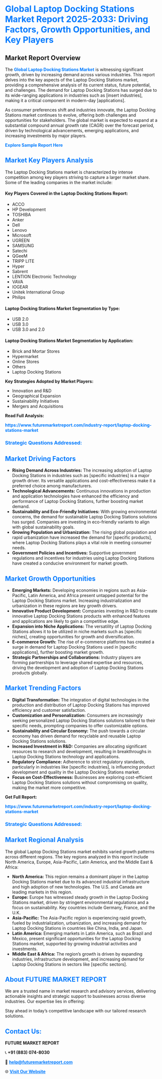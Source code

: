<h1 style="color: #007BFF;">Global Laptop Docking Stations Market Report 2025-2033: Driving Factors, Growth Opportunities, and Key Players</h1>

<section id="overview">
<h2>Market Report Overview</h2>
<p>The <a href="https://www.futuremarketreport.com/industry-report/laptop-docking-stations-market" style="color: #007BFF; text-decoration: none;"><strong>Global Laptop Docking Stations Market</strong></a> is witnessing significant growth, driven by increasing demand across various industries. This report delves into the key aspects of the Laptop Docking Stations market, providing a comprehensive analysis of its current status, future potential, and challenges. The demand for Laptop Docking Stations has surged due to its wide-ranging applications in industries such as [insert industries], making it a critical component in modern-day [applications].</p>
<p>As consumer preferences shift and industries innovate, the Laptop Docking Stations market continues to evolve, offering both challenges and opportunities for stakeholders. The global market is expected to expand at a substantial compound annual growth rate (CAGR) over the forecast period, driven by technological advancements, emerging applications, and increasing investments by major players.</p>
</section>

<section id="overview">
<p><a href="https://www.futuremarketreport.com/request-sample/reportId=112358" style="color: #007BFF; text-decoration: none;"><strong>Explore Sample Report Here</strong></a></p>
</section>

<section id="key-players">
<h2 style="color: #007BFF;">Market Key Players Analysis</h2>
<p>The Laptop Docking Stations market is characterized by intense competition among key players striving to capture a larger market share. Some of the leading companies in the market include:</p>
<h4>Key Players Covered in the Laptop Docking Stations Report:</h4>
<ul><li>ACCO</li><li>HP Development</li><li>TOSHIBA</li><li>Anker</li><li>Dell</li><li>Lenovo</li><li>Microsoft</li><li>UGREEN</li><li>SAMSUNG</li><li>Satechi</li><li>QGeeM</li><li>TRIPP LITE</li><li>Hyper</li><li>Sabrent</li><li>LENTION Electronic Technology</li><li>VAVA</li><li>IOGEAR</li><li>Unitek International Group</li><li>Philips</li></ul>
<h4>Laptop Docking Stations Market Segmentation by Type:</h4>
<ul><li>USB 2.0</li><li>USB 3.0</li><li>USB 3.0 and 2.0</li></ul>

<h4>Laptop Docking Stations Market Segmentation by Application:</h4>
<ul><li>Brick and Mortar Stores</li><li>Hypermarket</li><li>Online Stores</li><li>Others</li><li>Laptop Docking Stations</li></ul>
<p><strong>Key Strategies Adopted by Market Players:</strong></p>
<ul>
<li>Innovation and R&D</li>
<li>Geographical Expansion</li>
<li>Sustainability Initiatives</li>
<li>Mergers and Acquisitions</li>
</ul>
</section>

<section>
<p><strong>Read Full Analysis: </strong></p><a href="https://www.futuremarketreport.com/industry-report/laptop-docking-stations-market" style="color: #007BFF; text-decoration: none;"><strong>https://www.futuremarketreport.com/industry-report/laptop-docking-stations-market</strong></a>
<h3 style="color: #007BFF;">Strategic Questions Addressed:</h3>
</section>

<section id="driving-factors">
<h2 style="color: #007BFF;">Market Driving Factors</h2>
<ul>
<li><strong>Rising Demand Across Industries:</strong> The increasing adoption of Laptop Docking Stations in industries such as [specific industries] is a major growth driver. Its versatile applications and cost-effectiveness make it a preferred choice among manufacturers.</li>
<li><strong>Technological Advancements:</strong> Continuous innovations in production and application technologies have enhanced the efficiency and performance of Laptop Docking Stations, further boosting market demand.</li>
<li><strong>Sustainability and Eco-Friendly Initiatives:</strong> With growing environmental concerns, the demand for sustainable Laptop Docking Stations solutions has surged. Companies are investing in eco-friendly variants to align with global sustainability goals.</li>
<li><strong>Growing Population and Urbanization:</strong> The rising global population and rapid urbanization have increased the demand for [specific products], where Laptop Docking Stations plays a vital role in meeting consumer needs.</li>
<li><strong>Government Policies and Incentives:</strong> Supportive government regulations and incentives for industries using Laptop Docking Stations have created a conducive environment for market growth.</li>
</ul>
</section>

<section id="growth-opportunities">
<h2 style="color: #007BFF;">Market Growth Opportunities</h2>
<ul>
<li><strong>Emerging Markets:</strong> Developing economies in regions such as Asia-Pacific, Latin America, and Africa present untapped potential for the Laptop Docking Stations market. Increasing industrialization and urbanization in these regions are key growth drivers.</li>
<li><strong>Innovative Product Development:</strong> Companies investing in R&D to create innovative Laptop Docking Stations products with enhanced features and applications are likely to gain a competitive edge.</li>
<li><strong>Expansion into Niche Applications:</strong> The versatility of Laptop Docking Stations allows it to be utilized in niche markets such as [specific niches], creating opportunities for growth and diversification.</li>
<li><strong>E-commerce Growth:</strong> The rise of e-commerce platforms has created a surge in demand for Laptop Docking Stations used in [specific applications], further boosting market growth.</li>
<li><strong>Strategic Partnerships and Collaborations:</strong> Industry players are forming partnerships to leverage shared expertise and resources, driving the development and adoption of Laptop Docking Stations products globally.</li>
</ul>
</section>

<section id="trending-factors">
<h2 style="color: #007BFF;">Market Trending Factors</h2>
<ul>
<li><strong>Digital Transformation:</strong> The integration of digital technologies in the production and distribution of Laptop Docking Stations has improved efficiency and customer satisfaction.</li>
<li><strong>Customization and Personalization:</strong> Consumers are increasingly seeking personalized Laptop Docking Stations solutions tailored to their specific needs, prompting companies to offer customizable options.</li>
<li><strong>Sustainability and Circular Economy:</strong> The push towards a circular economy has driven demand for recyclable and reusable Laptop Docking Stations solutions.</li>
<li><strong>Increased Investment in R&D:</strong> Companies are allocating significant resources to research and development, resulting in breakthroughs in Laptop Docking Stations technology and applications.</li>
<li><strong>Regulatory Compliance:</strong> Adherence to strict regulatory standards, particularly in industries like [specific industries], is influencing product development and quality in the Laptop Docking Stations market.</li>
<li><strong>Focus on Cost-Effectiveness:</strong> Businesses are exploring cost-efficient Laptop Docking Stations solutions without compromising on quality, making the market more competitive.</li>
</ul>
</section>

<section>
<p><strong>Get Full Report: </strong></p><a href="https://www.futuremarketreport.com/industry-report/laptop-docking-stations-market" style="color: #007BFF; text-decoration: none;"><strong>https://www.futuremarketreport.com/industry-report/laptop-docking-stations-market</strong></a>
<h3 style="color: #007BFF;">Strategic Questions Addressed:</h3>
</section>


<section id="regional-analysis">
<h2 style="color: #007BFF;">Market Regional Analysis</h2>
<p>The global Laptop Docking Stations market exhibits varied growth patterns across different regions. The key regions analyzed in this report include North America, Europe, Asia-Pacific, Latin America, and the Middle East & Africa:</p>
<ul>
<li><strong>North America:</strong> This region remains a dominant player in the Laptop Docking Stations market due to its advanced industrial infrastructure and high adoption of new technologies. The U.S. and Canada are leading markets in this region.</li>
<li><strong>Europe:</strong> Europe has witnessed steady growth in the Laptop Docking Stations market, driven by stringent environmental regulations and a focus on sustainability. Key countries include Germany, France, and the U.K.</li>
<li><strong>Asia-Pacific:</strong> The Asia-Pacific region is experiencing rapid growth, fueled by industrialization, urbanization, and increasing demand for Laptop Docking Stations in countries like China, India, and Japan.</li>
<li><strong>Latin America:</strong> Emerging markets in Latin America, such as Brazil and Mexico, present significant opportunities for the Laptop Docking Stations market, supported by growing industrial activities and investments.</li>
<li><strong>Middle East & Africa:</strong> The region’s growth is driven by expanding industries, infrastructure development, and increasing demand for Laptop Docking Stations in sectors like [specific sectors].</li>
</ul>
</section>

<footer>
<h2 style="color: #007BFF;">About FUTURE MARKET REPORT</h2>
<p>We are a trusted name in market research and advisory services, delivering actionable insights and strategic support to businesses across diverse industries. Our expertise lies in offering:</p>

<p>Stay ahead in today’s competitive landscape with our tailored research solutions.</p>

<h2 style="color: #007BFF;">Contact Us:</h2>
<p><strong>FUTURE MARKET REPORT</strong></p>
<p>📞 <strong>+91 (883) 074-8030</strong></p>
<p>📧 <strong><a href="mailto:help@futuremarketreport.com" style="color: #007BFF;">help@futuremarketreport.com</a></strong></p>
<p>🌐 <strong><a href="https://www.futuremarketreport.com/" style="color: #007BFF;">Visit Our Website</a></strong></p>
</footer>